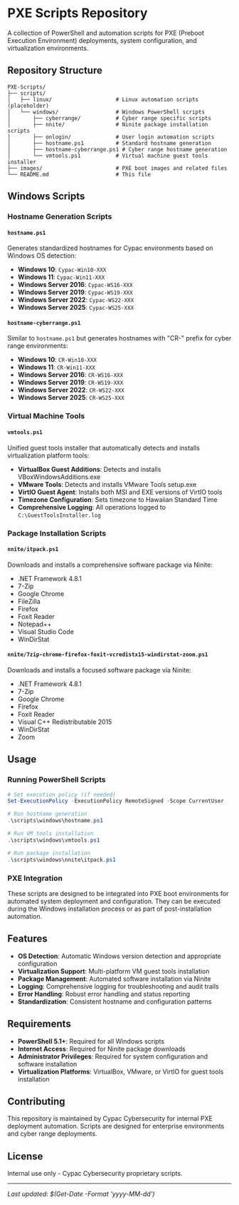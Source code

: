 # PXE Scripts Repository

A collection of PowerShell and automation scripts for PXE (Preboot Execution Environment) deployments, system configuration, and virtualization environments.

## Repository Structure

```
PXE-Scripts/
├── scripts/
│   ├── linux/                    # Linux automation scripts (placeholder)
│   └── windows/                  # Windows PowerShell scripts
│       ├── cyberrange/           # Cyber range specific scripts
│       ├── nnite/                # Ninite package installation scripts
│       ├── onlogin/              # User login automation scripts
│       ├── hostname.ps1          # Standard hostname generation
│       ├── hostname-cyberrange.ps1 # Cyber range hostname generation
│       └── vmtools.ps1           # Virtual machine guest tools installer
├── images/                       # PXE boot images and related files
└── README.md                     # This file
```

## Windows Scripts

### Hostname Generation Scripts

#### `hostname.ps1`
Generates standardized hostnames for Cypac environments based on Windows OS detection:
- **Windows 10**: `Cypac-Win10-XXX`
- **Windows 11**: `Cypac-Win11-XXX`
- **Windows Server 2016**: `Cypac-WS16-XXX`
- **Windows Server 2019**: `Cypac-WS19-XXX`
- **Windows Server 2022**: `Cypac-WS22-XXX`
- **Windows Server 2025**: `Cypac-WS25-XXX`

#### `hostname-cyberrange.ps1`
Similar to `hostname.ps1` but generates hostnames with "CR-" prefix for cyber range environments:
- **Windows 10**: `CR-Win10-XXX`
- **Windows 11**: `CR-Win11-XXX`
- **Windows Server 2016**: `CR-WS16-XXX`
- **Windows Server 2019**: `CR-WS19-XXX`
- **Windows Server 2022**: `CR-WS22-XXX`
- **Windows Server 2025**: `CR-WS25-XXX`

### Virtual Machine Tools

#### `vmtools.ps1`
Unified guest tools installer that automatically detects and installs virtualization platform tools:
- **VirtualBox Guest Additions**: Detects and installs VBoxWindowsAdditions.exe
- **VMware Tools**: Detects and installs VMware Tools setup.exe
- **VirtIO Guest Agent**: Installs both MSI and EXE versions of VirtIO tools
- **Timezone Configuration**: Sets timezone to Hawaiian Standard Time
- **Comprehensive Logging**: All operations logged to `C:\GuestToolsInstaller.log`

### Package Installation Scripts

#### `nnite/itpack.ps1`
Downloads and installs a comprehensive software package via Ninite:
- .NET Framework 4.8.1
- 7-Zip
- Google Chrome
- FileZilla
- Firefox
- Foxit Reader
- Notepad++
- Visual Studio Code
- WinDirStat

#### `nnite/7zip-chrome-firefox-foxit-vcredistx15-windirstat-zoom.ps1`
Downloads and installs a focused software package via Ninite:
- .NET Framework 4.8.1
- 7-Zip
- Google Chrome
- Firefox
- Foxit Reader
- Visual C++ Redistributable 2015
- WinDirStat
- Zoom

## Usage

### Running PowerShell Scripts

```powershell
# Set execution policy (if needed)
Set-ExecutionPolicy -ExecutionPolicy RemoteSigned -Scope CurrentUser

# Run hostname generation
.\scripts\windows\hostname.ps1

# Run VM tools installation
.\scripts\windows\vmtools.ps1

# Run package installation
.\scripts\windows\nnite\itpack.ps1
```

### PXE Integration

These scripts are designed to be integrated into PXE boot environments for automated system deployment and configuration. They can be executed during the Windows installation process or as part of post-installation automation.

## Features

- **OS Detection**: Automatic Windows version detection and appropriate configuration
- **Virtualization Support**: Multi-platform VM guest tools installation
- **Package Management**: Automated software installation via Ninite
- **Logging**: Comprehensive logging for troubleshooting and audit trails
- **Error Handling**: Robust error handling and status reporting
- **Standardization**: Consistent hostname and configuration patterns

## Requirements

- **PowerShell 5.1+**: Required for all Windows scripts
- **Internet Access**: Required for Ninite package downloads
- **Administrator Privileges**: Required for system configuration and software installation
- **Virtualization Platforms**: VirtualBox, VMware, or VirtIO for guest tools installation

## Contributing

This repository is maintained by Cypac Cybersecurity for internal PXE deployment automation. Scripts are designed for enterprise environments and cyber range deployments.

## License

Internal use only - Cypac Cybersecurity proprietary scripts.

---

*Last updated: $(Get-Date -Format 'yyyy-MM-dd')*